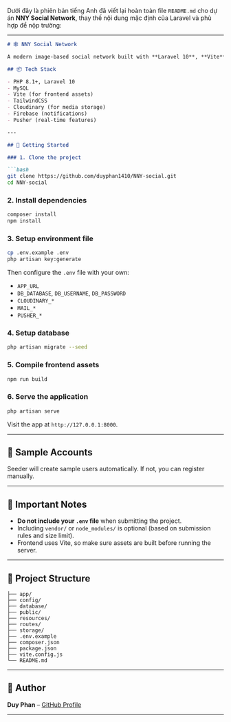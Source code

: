 Dưới đây là phiên bản tiếng Anh đã viết lại hoàn toàn file `README.md` cho dự án **NNY Social Network**, thay thế nội dung mặc định của Laravel và phù hợp để nộp trường:

---

````markdown
# 🕸️ NNY Social Network

A modern image-based social network built with **Laravel 10**, **Vite**, and **MySQL**. Users can register, log in, post content (images/videos), interact via likes and comments, manage profiles, and more. It also includes an admin dashboard for managing users and posts.

## 📦 Tech Stack

- PHP 8.1+, Laravel 10
- MySQL
- Vite (for frontend assets)
- TailwindCSS
- Cloudinary (for media storage)
- Firebase (notifications)
- Pusher (real-time features)

---

## 🚀 Getting Started

### 1. Clone the project

```bash
git clone https://github.com/duyphan1410/NNY-social.git
cd NNY-social
````

### 2. Install dependencies

```bash
composer install
npm install
```

### 3. Setup environment file

```bash
cp .env.example .env
php artisan key:generate
```

Then configure the `.env` file with your own:

* `APP_URL`
* `DB_DATABASE`, `DB_USERNAME`, `DB_PASSWORD`
* `CLOUDINARY_*`
* `MAIL_*`
* `PUSHER_*`

### 4. Setup database

```bash
php artisan migrate --seed
```

### 5. Compile frontend assets

```bash
npm run build
```

### 6. Serve the application

```bash
php artisan serve
```

Visit the app at `http://127.0.0.1:8000`.

---

## 🧪 Sample Accounts

Seeder will create sample users automatically. If not, you can register manually.

---

## 🔐 Important Notes

* **Do not include your `.env` file** when submitting the project.
* Including `vendor/` or `node_modules/` is optional (based on submission rules and size limit).
* Frontend uses Vite, so make sure assets are built before running the server.

---

## 📁 Project Structure

```
├── app/
├── config/
├── database/
├── public/
├── resources/
├── routes/
├── storage/
├── .env.example
├── composer.json
├── package.json
├── vite.config.js
└── README.md
```

---

## 👤 Author

**Duy Phan** – [GitHub Profile](https://github.com/duyphan1410)

---



